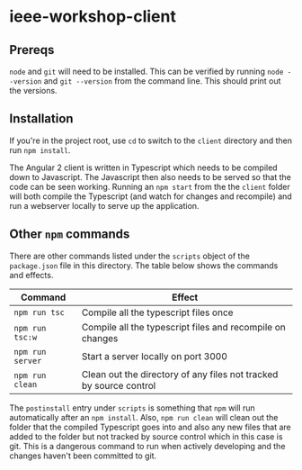 # ieee-workshop-client

## Prereqs

`node` and `git` will need to be installed. This can be verified by running `node --version` and `git --version` from the command line. This should print out the versions.

## Installation

If you're in the project root, use `cd` to switch to the `client` directory and then run `npm install`.

The Angular 2 client is written in Typescript which needs to be compiled down to Javascript. The Javascript then also needs to be served so that the code can be seen working. Running an `npm start` from the the `client` folder will both compile the Typescript (and watch for changes and recompile) and run a webserver locally to serve up the application.

## Other `npm` commands

There are other commands listed under the `scripts` object of the `package.json` file in this directory. The table below shows the commands and effects.

| Command          | Effect                                                             |
|------------------|--------------------------------------------------------------------|
| `npm run tsc`    | Compile all the typescript files once                              |
| `npm run tsc:w`  | Compile all the typescript files and recompile on changes          |
| `npm run server` | Start a server locally on port 3000                                |
| `npm run clean`  | Clean out the directory of any files not tracked by source control |

The `postinstall` entry under `scripts` is something that `npm` will run automatically after an `npm install`. Also, `npm run clean` will clean out the folder that the compiled Typescript goes into and also any new files that are added to the folder but not tracked by source control which in this case is git. This is a dangerous command to run when actively developing and the changes haven't been committed to git.
